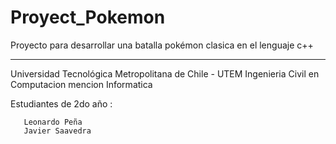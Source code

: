 # Proyect_Pokemon
Proyecto para desarrollar una batalla pokémon clasica en el lenguaje c++

----------------------------------------------------------------------------
Universidad Tecnológica Metropolitana de Chile - UTEM 
Ingenieria Civil en Computacion mencion Informatica

Estudiantes de 2do año :
      
       Leonardo Peña
       Javier Saavedra 


